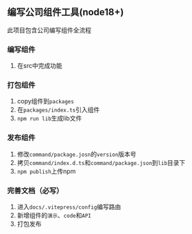 ## 编写公司组件工具(node18+)
此项目包含公司编写组件全流程
### 编写组件
1. 在src中完成功能
### 打包组件
1. copy组件到`packages`
2. 在`packages/index.ts`引入组件
3. `npm run lib`生成lib文件
### 发布组件
1. 修改`command/package.josn`的`version`版本号
2. 拷贝`command/index.d.ts`和`command/package.json`到`lib`目录下
3. `npm publish`上传npm
### 完善文档（必写）
1. 进入`docs/.vitepress/config`编写路由
2. 新增组件的`演示`、`code`和`API`
3. 打包发布
